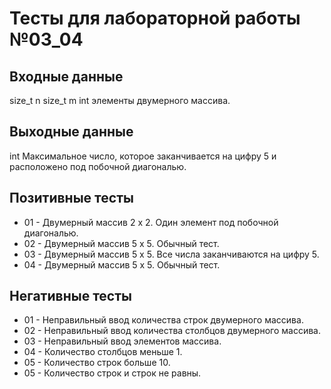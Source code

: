 # Тесты для лабораторной работы №03_04

## Входные данные
size_t n
size_t m
int элементы двумерного массива.

## Выходные данные
int Максимальное число, которое заканчивается на цифру 5 и расположено под побочной диагональю.

## Позитивные тесты
- 01 - Двумерный массив 2 х 2. Один элемент под побочной диагональю.
- 02 - Двумерный массив 5 х 5. Обычный тест.
- 03 - Двумерный массив 5 х 5. Все числа заканчиваются на цифру 5.
- 04 - Двумерный массив 5 х 5. Обычный тест.

## Негативные тесты
- 01 - Неправильный ввод количества строк двумерного массива.
- 02 - Неправильный ввод количества столбцов двумерного массива.
- 03 - Неправильный ввод элементов массива.
- 04 - Количество столбцов меньше 1.
- 05 - Количество строк больше 10.
- 05 - Количество строк и строк не равны.
